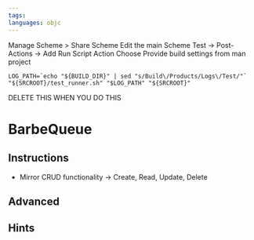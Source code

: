 ```yaml
---
tags:
languages: objc
---
```


Manage Scheme > Share Scheme
Edit the main Scheme
Test -> Post-Actions -> Add Run Script Action
Choose Provide build settings from man project

```
LOG_PATH=`echo "${BUILD_DIR}" | sed "s/Build\/Products/Logs\/Test/"`
"${SRCROOT}/test_runner.sh" "$LOG_PATH" "${SRCROOT}"
```
DELETE THIS WHEN YOU DO THIS

# BarbeQueue

## Instructions

- Mirror CRUD functionality -> Create, Read, Update, Delete


## Advanced

## Hints
